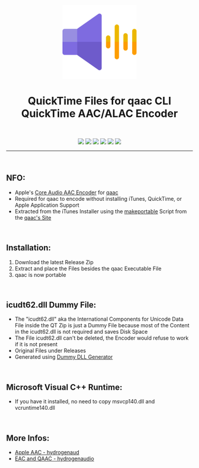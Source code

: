 <p align="center"><img src="https://github.com/K3V1991/QuickTime-Files-for-qaac/blob/main/Audio.png" width="200"></a>
<h1 align="center"><b>QuickTime Files for qaac CLI QuickTime AAC/ALAC Encoder</b></h1>
<br />

<p align="center">
<img src="https://img.shields.io/github/v/release/K3V1991/QuickTime-Files-for-qaac?color=blueviolet&style=for-the-badge">
<img src="https://img.shields.io/github/downloads/K3V1991/QuickTime-Files-for-qaac/total?color=sucess&style=for-the-badge">
<a href="https://liberapay.com/K3V1991" alt="LiberaPay"><img src="https://img.shields.io/badge/Liberapay-F6C915?style=for-the-badge&logo=liberapay&logoColor=black" /></a>
<a href="https://ko-fi.com/k3v1991" alt="Ko-fi"><img src="https://img.shields.io/badge/Ko--fi-F16061?style=for-the-badge&logo=ko-fi&logoColor=white" /></a>
<a href="https://www.paypal.com/cgi-bin/webscr?cmd=_s-xclick&hosted_button_id=HW8B98TVDLKWA" alt="PayPal"><img src="https://img.shields.io/badge/PayPal-00457C?style=for-the-badge&logo=paypal&logoColor=white" /></a>
<a href="https://github.com/K3V1991/Donate-Crypto/blob/main/README.md" alt="Crypto"><img src="https://img.shields.io/badge/Bitcoin-000?style=for-the-badge&logo=bitcoin&logoColor=white" /></a>
</p>
<hr />
<br />

## NFO:
* Apple's [Core Audio AAC Encoder](https://wiki.hydrogenaud.io/index.php?title=Apple_AAC) for [qaac](https://github.com/nu774/qaac)
* Required for qaac to encode without installing iTunes, QuickTime, or Apple Application Support
* Extracted from the iTunes Installer using the [makeportable](https://github.com/nu774/makeportable) Script from the [qaac's Site](https://sites.google.com/site/qaacpage)
<br />

## Installation:
1. Download the latest Release Zip
2. Extract and place the Files besides the qaac Executable File
3. qaac is now portable
<br />

## icudt62.dll Dummy File:
* The "icudt62.dll" aka the International Components for Unicode Data File inside the QT Zip is just a Dummy File because most of the Content in the icudt62.dll is not required and saves Disk Space
* The File icudt62.dll can't be deleted, the Encoder would refuse to work if it is not present
* Original Files under Releases
* Generated using [Dummy DLL Generator](https://github.com/ykhwong/dummy-dll-generator)
<br />

## Microsoft Visual C++ Runtime:
* If you have it installed, no need to copy msvcp140.dll and vcruntime140.dll
<br />

## More Infos:
* [Apple AAC - hydrogenaud](https://wiki.hydrogenaud.io/index.php?title=Apple_AAC)
* [EAC and QAAC - hydrogenaudio](https://wiki.hydrogenaud.io/index.php?title=EAC_and_QAAC)
